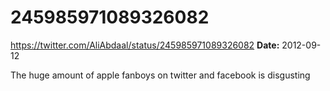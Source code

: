 # 245985971089326082
https://twitter.com/AliAbdaal/status/245985971089326082
**Date:** 2012-09-12

The huge amount of apple fanboys on twitter and facebook is disgusting
